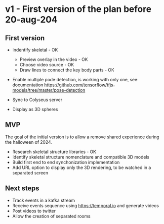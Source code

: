 # v1 - First version of the plan before 20-aug-204

## First version 
- Indentify skeletal - OK 
    - Preview overlay in the video - OK
    - Choose video source - OK 
    - Draw lines to connect the key body parts - OK

- Enable multiple pode detection, is working with only one, see documentation https://github.com/tensorflow/tfjs-models/tree/master/pose-detection

- Sync to Colyseus server
- Display as 3D spheres

## MVP 
The goal of the initial version is to allow a remove shared experience during the halloween of 2024.

- Research skeletal structure libraries - OK 
- Identify skeletal structure nomenclature and compatible 3D models
- Build first end to end synchonization implementation
- Add URL option to display only the 3D rendering, to be watched in a separated screen

## Next steps 

- Track events in a kafka stream
- Receive events sequence using https://temporal.io and generate videos
- Post videos to twitter 
- Allow the creation of separated rooms

